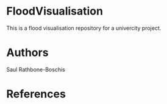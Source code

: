 # FloodVisualisation
This is a flood visualisation repository for a univercity project.

# Authors
Saul Rathbone-Boschis

# References
